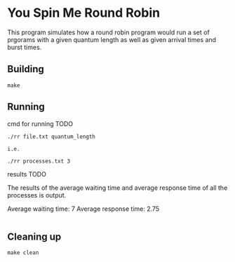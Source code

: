 # You Spin Me Round Robin

This program simulates how a round robin program would run a set of prgorams with a given quantum length as well as given arrival times and burst times.

## Building

```shell
make
```

## Running

cmd for running TODO
```shell
./rr file.txt quantum_length

i.e.

./rr processes.txt 3
```

results TODO

The results of the average waiting time and average response time of all the processes is output.

Average waiting time: 7
Average response time: 2.75

```shell

```

## Cleaning up

```shell
make clean
```
